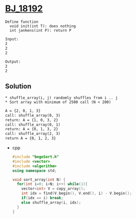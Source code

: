 # [BJ_18192](https://acmicpc.net/problem/18192)

```en
Define function
  void init(int T): does nothing
  int jankens(int P): return P
```

```txt
Input:
2
2
2

Output:
2
2
```

## Solution

```en
* shuffle_array(i, j) randomly shuffles from i .. j
* Sort array with minimum of 2500 call (N < 200)
```

```txt
A = {2, 0, 1, 3}
call: shuffle_array(0, 3)
return: A = {1, 0, 3, 2}
call: shuffle_array(0, 1)
return: A = {0, 1, 3, 2}
call: shuffle_array(2, 3)
return A = {0, 1, 2, 3}
```

* cpp

  ```cpp
  #include "bogoSort.h"
  #include <vector>
  #include <algorithm>
  using namespace std;

  void sort_array(int N) {
    for(int i=0; i<N; i++) while(1){
      vector<int> V = copy_array();
      int idx = find(V.begin(), V.end(), i) - V.begin();
      if(idx == i) break;
      else shuffle_array(i, idx);
    }
  }
  ```
